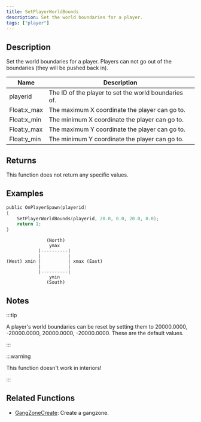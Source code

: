 ```yaml
---
title: SetPlayerWorldBounds
description: Set the world boundaries for a player.
tags: ["player"]
---
```


## Description

Set the world boundaries for a player. Players can not go out of the boundaries (they will be pushed back in).

| Name        | Description                                          |
| ----------- | ---------------------------------------------------- |
| playerid    | The ID of the player to set the world boundaries of. |
| Float:x_max | The maximum X coordinate the player can go to.       |
| Float:x_min | The minimum X coordinate the player can go to.       |
| Float:y_max | The maximum Y coordinate the player can go to.       |
| Float:y_min | The minimum Y coordinate the player can go to.       |

## Returns

This function does not return any specific values.

## Examples

```c
public OnPlayerSpawn(playerid)
{
    SetPlayerWorldBounds(playerid, 20.0, 0.0, 20.0, 0.0);
    return 1;
}
```

```
               (North)
                ymax
            |----------|
            |          |
(West) xmin |          | xmax (East)
            |          |
            |----------|
                ymin
               (South)
```

## Notes

:::tip

A player's world boundaries can be reset by setting them to 20000.0000, -20000.0000, 20000.0000, -20000.0000. These are the default values.

:::

:::warning

This function doesn't work in interiors!

:::

## Related Functions

- [GangZoneCreate](GangZoneCreate): Create a gangzone.
